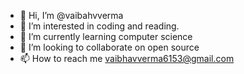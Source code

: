 - 👋 Hi, I’m @vaibahvverma
- 👀 I’m interested in coding and reading.
- 🌱 I’m currently learning computer science
- 💞️ I’m looking to collaborate on open source
- 📫 How to reach me vaibhavverma6153@gmail.com

<!---
vaibahvverma/vaibahvverma is a ✨ special ✨ repository because its `README.md` (this file) appears on your GitHub profile.
You can click the Preview link to take a look at your changes.
--->
